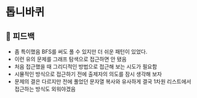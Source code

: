 # 톱니바퀴

## 📝 피드백

- 좀 특이했음 BFS를 써도 풀 수 있지만 더 쉬운 패턴이 있었다.
- 이런 유의 문제를 그래프 탐색으로 접근하면 안 됐음
- 처음 접근했을 때 그리디적인 방법으로 접근해 보는 시도가 필요함
- 시뮬적인 방식으로 접근하기 전에 출제자의 의도를 잠시 생각해 보자
- 문제의 결은 다르지만 전에 풀었던 문자열 복사와 유사하게
  결국 1차원 리스트에서 접근하는 방식도 외워야겠음
